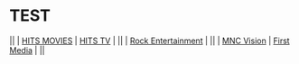 # TEST

||
| [HITS MOVIES](https://movies.hitstv.com/schedule.html)                    | [HITS TV](https://www.hitstv.com/schedule.php) |
||
| [Rock Entertainment](https://www.clickthecity.com/tv/channels/?netid=180) |
||
| [MNC Vision](https://www.mncvision.id/schedule/table)                     | [First Media](https://www.firstmedia.com/tv-guide) |
||
